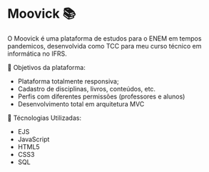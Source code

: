 # Moovick 📚

O Moovick é uma plataforma de estudos para o ENEM em tempos pandemicos, desenvolvida como TCC para meu curso técnico em informática no IFRS.

📌 Objetivos da plataforma:
- Plataforma totalmente responsiva;
- Cadastro de disciplinas, livros, conteúdos, etc.
- Perfis com diferentes permissões (professores e alunos)
- Desenvolvimento total em arquitetura MVC

🎈 Técnologias Utilizadas: 
- EJS
- JavaScript
- HTML5
- CSS3
- SQL
